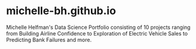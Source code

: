 # michelle-bh.github.io
Michelle Helfman's Data Science Portfolio consisting of 10 projects ranging from Building Airline Confidence to Exploration of Electric Vehicle Sales to Predicting Bank Failures and more.
